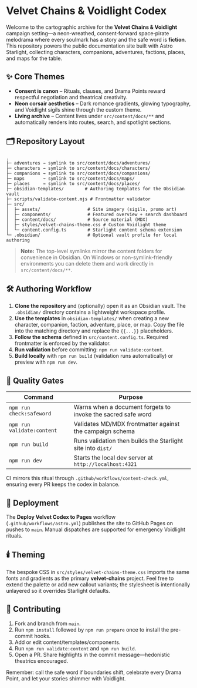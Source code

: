 # Velvet Chains & Voidlight Codex

Welcome to the cartographic archive for the **Velvet Chains & Voidlight** campaign setting—a neon‑wreathed, consent‑forward space‑pirate melodrama where every soulmark has a story and the safe word is **fiction**. This repository powers the public documentation site built with Astro Starlight, collecting characters, companions, adventures, factions, places, and maps for the table.

## ✨ Core Themes

- **Consent is canon** – Rituals, clauses, and Drama Points reward respectful negotiation and theatrical creativity.
- **Neon corsair aesthetics** – Dark romance gradients, glowing typography, and Voidlight sigils shine through the custom theme.
- **Living archive** – Content lives under `src/content/docs/**` and automatically renders into routes, search, and spotlight sections.

## 🗂️ Repository Layout

```
.
├─ adventures → symlink to src/content/docs/adventures/
├─ characters → symlink to src/content/docs/characters/
├─ companions → symlink to src/content/docs/companions/
├─ maps       → symlink to src/content/docs/maps/
├─ places     → symlink to src/content/docs/places/
├─ obsidian-templates/        # Authoring templates for the Obsidian vault
├─ scripts/validate-content.mjs # Frontmatter validator
├─ src/
│  ├─ assets/                  # Site imagery (sigils, promo art)
│  ├─ components/              # Featured overview + search dashboard
│  ├─ content/docs/            # Source material (MDX)
│  ├─ styles/velvet-chains-theme.css # Custom Voidlight theme
│  └─ content.config.ts        # Starlight content schema extension
└─ .obsidian/                  # Optional vault profile for local authoring
```

> **Note:** The top-level symlinks mirror the content folders for convenience in Obsidian. On Windows or non-symlink-friendly environments you can delete them and work directly in `src/content/docs/**`.

## 🛠️ Authoring Workflow

1. **Clone the repository** and (optionally) open it as an Obsidian vault. The `.obsidian/` directory contains a lightweight workspace profile.
2. **Use the templates** in `obsidian-templates/` when creating a new character, companion, faction, adventure, place, or map. Copy the file into the matching directory and replace the `{{...}}` placeholders.
3. **Follow the schema** defined in `src/content.config.ts`. Required frontmatter is enforced by the validator.
4. **Run validation** before committing: `npm run validate:content`.
5. **Build locally** with `npm run build` (validation runs automatically) or preview with `npm run dev`.

## 🧪 Quality Gates

| Command | Purpose |
|---------|---------|
| `npm run check:safeword`   | Warns when a document forgets to invoke the sacred safe word |
| `npm run validate:content` | Validates MD/MDX frontmatter against the campaign schema |
| `npm run build`            | Runs validation then builds the Starlight site into `dist/` |
| `npm run dev`              | Starts the local dev server at `http://localhost:4321` |

CI mirrors this ritual through `.github/workflows/content-check.yml`, ensuring every PR keeps the codex in balance.

## 🚀 Deployment

The **Deploy Velvet Codex to Pages** workflow (`.github/workflows/astro.yml`) publishes the site to GitHub Pages on pushes to `main`. Manual dispatches are supported for emergency Voidlight rituals.

## 🕯️ Theming

The bespoke CSS in `src/styles/velvet-chains-theme.css` imports the same fonts and gradients as the primary **velvet-chains** project. Feel free to extend the palette or add new callout variants; the stylesheet is intentionally unlayered so it overrides Starlight defaults.

## 🤝 Contributing

1. Fork and branch from `main`.
2. Run `npm install` followed by `npm run prepare` once to install the pre-commit hooks.
3. Add or edit content/templates/components.
4. Run `npm run validate:content` and `npm run build`.
5. Open a PR. Share highlights in the commit message—hedonistic theatrics encouraged.

Remember: call the safe word if boundaries shift, celebrate every Drama Point, and let your stories shimmer with Voidlight.
